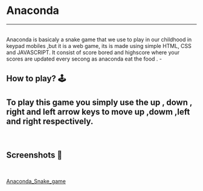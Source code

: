 # **Anaconda** 

---

<br>
Anaconda is basicaly a snake game that we use to play in our childhood in keypad mobiles ,but it is a web game,
its is made using simple HTML, CSS and JAVASCRIPT.
It consist of score bored and highscore where your scores are updated every secong as anaconda eat  the food .
- 

## **How to play? 🕹️**
To play this game you simply use the up , down , right and left arrow keys to move up ,dowm ,left and right respectively.
- 

<br>

## **Screenshots 📸**

<br>

[Anaconda_Snake_game](https://github.com/Adityamishra9719/GameZone/assets/105539123/a970ccfb-fb33-4711-8cf3-e9143f63e0e9)